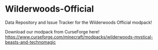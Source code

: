 # Wilderwoods-Official
Data Repository and Issue Tracker for the Wilderwoods Official modpack!

Download our modpack from CurseForge here! https://www.curseforge.com/minecraft/modpacks/wilderwoods-mystical-beasts-and-technomagic
